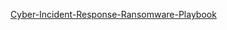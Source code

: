 [Cyber-Incident-Response-Ransomware-Playbook](https://github.com/balarabetahir/Cyber-Incident-Response-Ransomware-Playbook)
